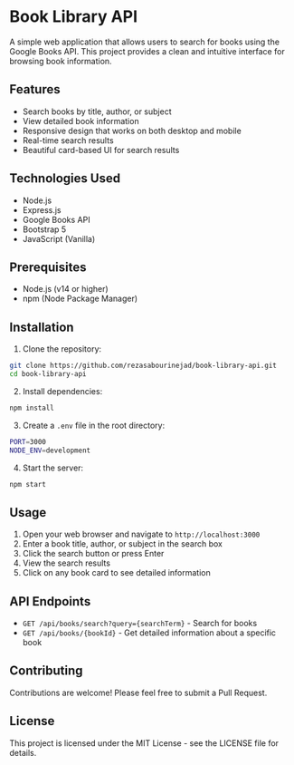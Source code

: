 # Book Library API

A simple web application that allows users to search for books using the Google Books API. This project provides a clean and intuitive interface for browsing book information.

## Features

- Search books by title, author, or subject
- View detailed book information
- Responsive design that works on both desktop and mobile
- Real-time search results
- Beautiful card-based UI for search results

## Technologies Used

- Node.js
- Express.js
- Google Books API
- Bootstrap 5
- JavaScript (Vanilla)

## Prerequisites

- Node.js (v14 or higher)
- npm (Node Package Manager)

## Installation

1. Clone the repository:
```bash
git clone https://github.com/rezasabourinejad/book-library-api.git
cd book-library-api
```

2. Install dependencies:
```bash
npm install
```

3. Create a `.env` file in the root directory:
```bash
PORT=3000
NODE_ENV=development
```

4. Start the server:
```bash
npm start
```

## Usage

1. Open your web browser and navigate to `http://localhost:3000`
2. Enter a book title, author, or subject in the search box
3. Click the search button or press Enter
4. View the search results
5. Click on any book card to see detailed information

## API Endpoints

- `GET /api/books/search?query={searchTerm}` - Search for books
- `GET /api/books/{bookId}` - Get detailed information about a specific book

## Contributing

Contributions are welcome! Please feel free to submit a Pull Request.

## License

This project is licensed under the MIT License - see the LICENSE file for details. 